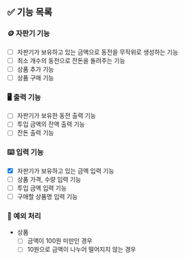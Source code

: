 ## ✅ 기능 목록

### 🪙 자판기 기능
- [ ] 자판기가 보유하고 있는 금액으로 동전을 무작위로 생성하는 기능
- [ ] 최소 개수의 동전으로 잔돈을 돌려주는 기능
- [ ] 상품 추가 기능
- [ ] 상품 구매 기능

### 🖥 출력 기능
- [ ] 자판기가 보유한 동전 출력 기능
- [ ] 투입 금액의 잔액 출력 기능
- [ ] 잔돈 출력 기능

### ⌨️ 입력 기능
- [X] 자판기가 보유하고 있는 금액 입력 기능
- [ ] 상품 가격, 수량 입력 기능
- [ ] 투입 금액 입력 기능
- [ ] 구매할 상품명 입력 기능

### 🚫 예외 처리
- 상품
  - [ ] 금액이 100원 미만인 경우
  - [ ] 10원으로 금액이 나누어 떨어지지 않는 경우
